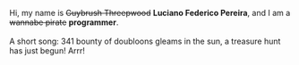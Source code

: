 Hi, my name is ~~Guybrush Threepwood~~ **Luciano Federico Pereira**, and I am a ~~wannabe pirate~~ **programmer**.<br><br>A short song: 341 bounty of doubloons gleams in the sun, a treasure hunt has just begun! Arrr!
